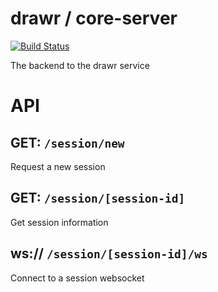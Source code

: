 # drawr / core-server

[![Build Status](https://jenkins.etsag.de/buildStatus/icon?job=drawr-core-server-linux)](https://jenkins.etsag.de/job/drawr-core-server-linux/)

The backend to the drawr service

# API

## GET: `/session/new`
Request a new session

## GET: `/session/[session-id]`
Get session information  

## ws:// `/session/[session-id]/ws`
Connect to a session websocket
